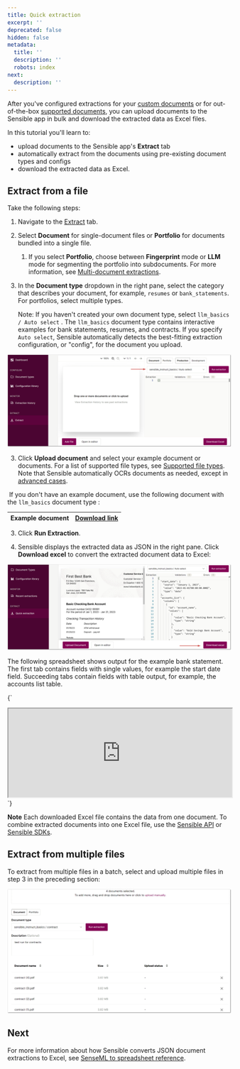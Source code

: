 ```yaml
---
title: Quick extraction
excerpt: ''
deprecated: false
hidden: false
metadata:
  title: ''
  description: ''
  robots: index
next:
  description: ''
---
```

After you've configured extractions for your [custom documents](doc:getting-started-ai) or for out-of-the-box [supported documents](doc:library-quickstart), you can upload documents to the Sensible app in bulk and download the extracted data as Excel files.

 In this tutorial you'll learn to:

* upload documents to the Sensible app's **Extract** tab
* automatically extract from the documents using pre-existing document types and configs
* download the extracted data as Excel.

## Extract from a file

Take the following steps:

1. Navigate to the [Extract](https://app.sensible.so/quick-extraction/) tab.

2. Select **Document** for single-document files or **Portfolio** for documents bundled into a single file.

   1. If you select **Portfolio**, choose between **Fingerprint** mode or **LLM** mode for segmenting the portfolio into subdocuments. For more information, see [Multi-document extractions](doc:portfolio). 

3. In the **Document type** dropdown in the right pane, select the category that describes your document, for example, `resumes` or `bank_statements`. For portfolios, select multiple types.

   Note: If you haven't created your own document type, select `llm_basics / Auto select` . The `llm_basics` document type contains interactive examples for bank statements, resumes, and contracts.  If you specify `Auto select`,  Sensible automatically detects the best-fitting extraction configuration, or "config", for the document you upload.

![Click to enlarge](https://raw.githubusercontent.com/sensible-hq/sensible-docs/main/readme-sync/assets/v0/images/final/quickstart_instruct_11.png)

3. Click **Upload document** and select your example document or documents. For a list of supported file types, see [Supported file types](doc:file-types). Note that Sensible automatically OCRs documents as needed, except in [advanced cases](doc:ocr-preprocessor).

​       If you don't have an example document, use the following document with the `llm_basics` document type :

| Example document | [Download link](https://github.com/sensible-hq/sensible-docs/raw/main/readme-sync/assets/v0/pdfs/bank_3.pdf) |
| ---------------- | ------------------------------------------------------------------------------------------------------------ |

3. Click **Run Extraction**.

4. Sensible displays the extracted data as JSON in the right pane. Click **Download excel** to convert the extracted document data to Excel:

![Click to enlarge](https://raw.githubusercontent.com/sensible-hq/sensible-docs/main/readme-sync/assets/v0/images/final/quickstart_instruct_12.png)

 The following spreadsheet shows output for the example bank statement. The first tab contains fields with single values, for example the start date field. Succeeding tabs contain fields with table output, for example, the accounts list table. 

<HTMLBlock>{`
<div><iframe class="spreadsheet" src="https://docs.google.com/spreadsheets/d/e/2PACX-1vTwZYVB1DHgb-RrlCzqAMvnE0yUausiTp4CtEVIVeVVoTLyi8rFBmSyzfiznfPrbmbFnnifXAWZZPx6/pubhtml?widget=true&amp;headers=false"></iframe></div>
<style>.spreadsheet{width:100%;height:200px}</style>
`}</HTMLBlock>

**Note** Each downloaded Excel file contains the data from one document. To combine extracted documents into one Excel file, use the [Sensible API](https://docs.sensible.so/reference/get-excel-extraction) or [Sensible SDKs](doc:sdk-guides).

## Extract from multiple files

To extract from multiple files in a batch, select and upload multiple files in step 3 in the preceding section:

![Click to enlarge](https://raw.githubusercontent.com/sensible-hq/sensible-docs/main/readme-sync/assets/v0/images/final/quick_extract_bulk.png)

## Next

For more information about how Sensible converts JSON document extractions to Excel, see [SenseML to spreadsheet reference](https://docs.sensible.so/docs/excel-reference).
